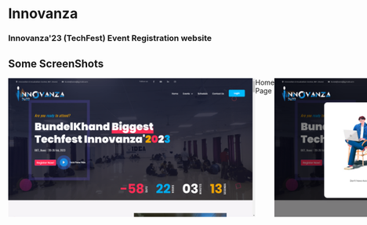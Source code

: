 # Innovanza

### Innovanza'23 (TechFest) Event Registration website
## Some ScreenShots
<div style="display:inline-flex">
<img src="https://github.com/AceAbhishekOfficial/Innovanza/blob/main/screenshots/Screenshot%20(597).png?raw=true"  width="100%" height="auto">
Home Page
<br>
<br>
<img src="https://github.com/AceAbhishekOfficial/Innovanza/blob/main/screenshots/Screenshot%20(598).png?raw=true"  width="100%" height="auto">
Login Page
<br>
<br>
<img src="https://github.com/AceAbhishekOfficial/Innovanza/blob/main/screenshots/Screenshot%20(599).png?raw=true"  width="100%" height="auto">
Registration by Email
<br>
<br>
<img src="https://github.com/AceAbhishekOfficial/Innovanza/blob/main/screenshots/Screenshot%20(600).png?raw=true"  width="100%" height="auto">
Email verification main send
<br>
<br>
<img src="https://github.com/AceAbhishekOfficial/Innovanza/blob/main/screenshots/Screenshot%20(601).png?raw=true"  width="100%" height="auto">
Verfication Mail recieved
<br>
<br>
<img src="https://github.com/AceAbhishekOfficial/Innovanza/blob/main/screenshots/Screenshot%20(602).png?raw=true"  width="100%" height="auto">
Completing Registration
<br>
<br>
<img src="https://github.com/AceAbhishekOfficial/Innovanza/blob/main/screenshots/Screenshot%20(603).png?raw=true"  width="100%" height="auto">

<br>
<br>
<img src="https://github.com/AceAbhishekOfficial/Innovanza/blob/main/screenshots/Screenshot%20(604).png?raw=true"  width="100%" height="auto">

<br>
<br>
  <img src="https://github.com/AceAbhishekOfficial/Innovanza/blob/main/screenshots/Screenshot%20(605).png?raw=true"  width="100%" height="auto">

<br>
<br>
  <img src="https://github.com/AceAbhishekOfficial/Innovanza/blob/main/screenshots/Screenshot%20(606).png?raw=true"  width="100%" height="auto">

<br>
<br>
  <img src="https://github.com/AceAbhishekOfficial/Innovanza/blob/main/screenshots/Screenshot%20(607).png?raw=true"  width="100%" height="auto">

<br>
<br>
  <img src="https://github.com/AceAbhishekOfficial/Innovanza/blob/main/screenshots/Screenshot%20(608).png?raw=true"  width="100%" height="auto">

<br>
<br>
  <img src="https://github.com/AceAbhishekOfficial/Innovanza/blob/main/screenshots/Screenshot%20(609).png?raw=true"  width="100%" height="auto">

<br>
<br>
  <img src="https://github.com/AceAbhishekOfficial/Innovanza/blob/main/screenshots/Screenshot%20(610).png?raw=true"  width="100%" height="auto">

<br>
<br>
  <img src="https://github.com/AceAbhishekOfficial/Innovanza/blob/main/screenshots/Screenshot%20(611).png?raw=true"  width="100%" height="auto">

<br>
<br>
  <img src="https://github.com/AceAbhishekOfficial/Innovanza/blob/main/screenshots/Screenshot%20(612).png?raw=true"  width="100%" height="auto">

<br>
<br>
  <img src="https://github.com/AceAbhishekOfficial/Innovanza/blob/main/screenshots/Screenshot%20(613).png?raw=true"  width="100%" height="auto">

<br>
<br><img src="https://github.com/AceAbhishekOfficial/Innovanza/blob/main/screenshots/Screenshot%20(614).png?raw=true"  width="100%" height="auto">

<br>
<br><img src="https://github.com/AceAbhishekOfficial/Innovanza/blob/main/screenshots/Screenshot%20(615).png?raw=true"  width="100%" height="auto">

<br>
<br><img src="https://github.com/AceAbhishekOfficial/Innovanza/blob/main/screenshots/Screenshot%20(616).png?raw=true"  width="100%" height="auto">

<br>
<br><img src="https://github.com/AceAbhishekOfficial/Innovanza/blob/main/screenshots/Screenshot%20(617).png?raw=true"  width="100%" height="auto">

<br>
<br><img src="https://github.com/AceAbhishekOfficial/Innovanza/blob/main/screenshots/Screenshot%20(618).png?raw=true"  width="100%" height="auto">

<br>
<br><img src="https://github.com/AceAbhishekOfficial/Innovanza/blob/main/screenshots/Screenshot%20(619).png?raw=true"  width="100%" height="auto">

<br>
<br><img src="https://github.com/AceAbhishekOfficial/Innovanza/blob/main/screenshots/Screenshot%20(620).png?raw=true"  width="100%" height="auto">

<br>
<br><img src="https://github.com/AceAbhishekOfficial/Innovanza/blob/main/screenshots/Screenshot%20(621).png?raw=true"  width="100%" height="auto">

<br>
<br><img src="https://github.com/AceAbhishekOfficial/Innovanza/blob/main/screenshots/Screenshot%20(622).png?raw=true"  width="100%" height="auto">

<br>
<br><img src="https://github.com/AceAbhishekOfficial/Innovanza/blob/main/screenshots/Screenshot%20(623).png?raw=true"  width="100%" height="auto">

<br>
<br>

</div>
